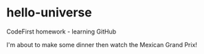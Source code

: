 # hello-universe
CodeFirst homework - learning GitHub

I'm about to make some dinner then watch the Mexican Grand Prix! 
